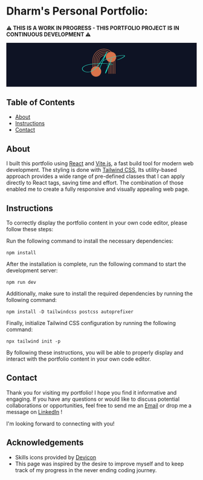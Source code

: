 # Dharm's Personal Portfolio:

**⚠️ THIS IS A WORK IN PROGRESS - THIS PORTFOLIO PROJECT IS IN CONTINUOUS DEVELOPMENT ⚠️**

<div style="display: flex; justify-content: center; margin-bottom: 20px;">
    <img src="src/assets/logoGif.gif" width="650" alt="logo">
    </br>
</div>



## Table of Contents

- [About](#about)
- [Instructions](#instructions)
- [Contact](#contact)


## About
I built this portfolio using [React](https://reactjs.org/) and [Vite.js](https://vitejs.dev/), a fast build tool for modern web development. The styling is done with [Tailwind CSS](https://tailwindcss.com/), Its utility-based approach provides a wide range of pre-defined classes that I can apply directly to React tags, saving time and effort. 
The combination of those enabled me to create a fully responsive and visually appealing web page.



## Instructions

To correctly display the portfolio content in your own code editor, please follow these steps:

Run the following command to install the necessary dependencies:
```console
npm install
```

After the installation is complete, run the following command to start the development server:
```console
npm run dev
```

Additionally, make sure to install the required dependencies by running the following command:
```console
npm install -D tailwindcss postcss autoprefixer
```
Finally, initialize Tailwind CSS configuration by running the following command:
```console
npx tailwind init -p
```

By following these instructions, you will be able to properly display and interact with the portfolio content in your own code editor.


## Contact

Thank you for visiting my portfolio! I hope you find it informative and engaging. If you have any questions or would like to discuss potential collaborations or opportunities, feel free to send me an [Email](mailto:dagardharm31503@gmail.com) or drop me a message on [LinkedIn](https://www.linkedin.com/in/dharm-singh-dagar-4bb36628a/) !

I'm looking forward to connecting with you!

## Acknowledgements

- Skills icons provided by <a href='https://devicon.dev/' target='_blank'>Devicon</a>
- This page was inspired by the desire to improve myself and to keep track of my progress in the never ending coding journey.
